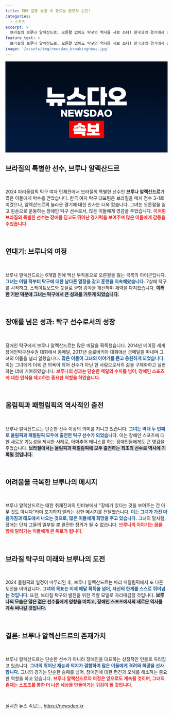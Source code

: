 ```yaml
---
title: 패배 감동 물결 속 동료들 환호의 순간!
categories:
  - 스포츠
excerpt: >
  브라질의 브루나 알렉산드르, 오른팔 없이도 탁구의 역사를 새로 쓰다! 한국과의 경기에서 승자보다 더 많은 박수를 받은 그녀의 감동적인 이야기와 패럴림픽 메달 도전이 눈길을 끌고 있습니다.
feature_text: >
  브라질의 브루나 알렉산드르, 오른팔 없이도 탁구의 역사를 새로 쓰다! 한국과의 경기에서 승자보다 더 많은 박수를 받은 그녀의 감동적인 이야기와 패럴림픽 메달 도전이 눈길을 끌고 있습니다.
image: '/assets/img/newsdao_breakingnews.jpg'
---
```


<p><img src="/assets/img/newsdao_breakingnews.jpg" alt="cryptoinkorea 속보" /></p>

<h2 data-ke-size="size26">브라질의 특별한 선수, 브루나 알렉산드르</h2>

<p data-ke-size="size16">&nbsp;</p>

<p>2024 파리올림픽 탁구 여자 단체전에서 브라질의 특별한 선수인 <b>브루나 알렉산드르</b>가 많은 이들에게 박수를 받았습니다. 한국 여자 탁구 대표팀은 브라질을 매치 점수 3-1로 이겼으나, 알렉산드르의 놀라운 경기에 대한 찬사는 더욱 컸습니다. 그녀는 오른팔을 잃고 왼손으로 운동하는 장애인 탁구 선수로서, 많은 이들에게 영감을 주었습니다. <b><span style="color: #ee2323;">이처럼 브라질의 특별한 선수는 장애를 딛고도 뛰어난 경기력을 보여주며 많은 이들에게 감동을 주었습니다.</span></b> </p>

<p><br></p>

<h2 data-ke-size="size26">연대기: 브루나의 여정</h2>

<p data-ke-size="size16">&nbsp;</p>

<p>브루나 알렉산드르는 6개월 만에 백신 부작용으로 오른팔을 잃는 극복의 아이콘입니다. <b><span style="color: #1a5490;">그녀는 어릴 적부터 탁구에 대한 남다른 열정을 갖고 훈련을 지속해왔습니다.</span></b> 7살에 탁구를 시작하고, 스케이트보드와 풋살로 균형 감각을 개선하며 체력을 다져왔습니다. <b><span style="background-color: #21538527;">이러한 기반 덕분에 그녀는 탁구에서 큰 성과를 거두게 되었습니다.</span></b> </p>

<p><br></p>

<h2 data-ke-size="size26">장애를 넘은 성과: 탁구 선수로서의 성장</h2>

<p data-ke-size="size16">&nbsp;</p>

<p>장애인 탁구에서 브루나 알렉산드르는 많은 메달을 획득했습니다. 2014년 베이징 세계장애인탁구선수권 대회에서 동메달, 2017년 슬로바키아 대회에선 금메달을 따내며 그녀의 이름을 널리 알렸습니다. <b><span style="color: #1a5490;">많은 이들이 그녀의 이야기를 듣고 응원하게 되었습니다.</span></b> 이는 그녀에게 더욱 큰 의욕이 되어 선수가 아닌 한 사람으로서의 삶을 구체화하고 실현하는 데에 기여하였습니다. <b><span style="color: #ee2323;">브루나의 성과는 단순한 메달의 수치를 넘어, 장애인 스포츠에 대한 인식을 제고하는 중요한 역할을 하였습니다.</span></b> </p>

<p><br></p>

<h2 data-ke-size="size26">올림픽과 패럴림픽의 역사적인 출전</h2>

<p data-ke-size="size16">&nbsp;</p>

<p>브루나 알렉산드르는 단순한 선수 이상의 의미를 지니고 있습니다. <b><span style="color: #1a5490;">그녀는 역대 두 번째로 올림픽과 패럴림픽 모두에 출전한 탁구 선수가 되었습니다.</span></b> 이는 장애인 스포츠에 대한 새로운 가능성을 제시한 사례로, 아마추어 테니스를 하는 장애인들에게도 큰 영감을 주었습니다. <b><span style="background-color: #21538527;">브라질에서는 올림픽과 패럴림픽에 모두 출전하는 최초의 선수로 역사에 기록될 것입니다.</span></b> </p>

<p><br></p>

<h2 data-ke-size="size26">어려움을 극복한 브루나의 메시지</h2>

<p data-ke-size="size16">&nbsp;</p>

<p>브루나 알렉산드르는 대한 취재진과의 인터뷰에서 "장애가 있다는 것을 보여주는 건 아무 것도 아니다"라며 포기하지 말라는 강한 메시지를 전달했습니다. <b><span style="color: #1a5490;">이는 그녀가 가진 마음가짐과 태도에서 나오는 것으로, 많은 이들에게 희망을 주고 있습니다.</span></b> 그녀의 말처럼, 장애는 단지 그들의 일부일 뿐 완전한 정의가 될 수 없습니다. <b><span style="color: #ee2323;">브루나의 이야기는 꿈을 향해 달려가는 이들에게 큰 위로가 됩니다.</span></b> </p>

<p><br></p>

<h2 data-ke-size="size26">브라질 탁구의 미래와 브루나의 도전</h2>

<p data-ke-size="size16">&nbsp;</p>

<p>2024 올림픽의 일정이 마무리된 후, 브루나 알렉산드르는 파리 패럴림픽에서 또 다른 도전을 이어갑니다. <b><span style="color: #1a5490;">그녀의 목표는 이제 메달 획득을 넘어, 자신의 한계를 스스로 뛰어넘는 것입니다.</span></b> 또한, 브라질 탁구의 발전을 위한 역할 모델로 자리매김할 것입니다. <b><span style="background-color: #21538527;">브루나의 모습은 많은 젊은 선수들에게 영향을 미치고, 장애인 스포츠에서의 새로운 역사를 계속 써나갈 것입니다.</span></b> </p>

<p><br></p>

<h2 data-ke-size="size26">결론: 브루나 알렉산드르의 존재가치</h2>

<p data-ke-size="size16">&nbsp;</p>

<p>브루나 알렉산드르는 단순한 선수가 아니라 장애인을 대표하는 상징적인 인물로 자리잡고 있습니다. <b><span style="color: #1a5490;">그녀의 뛰어난 재능과 의지가 결합하여 많은 이들에게 격려와 희망을 선사합니다.</span></b> 그녀의 경기는 단순한 승패를 넘어, 장애인에 대한 편견과 오해를 해소하는 중요한 역할을 하고 있습니다. <b><span style="color: #ee2323;">브루나 알렉산드르의 여정은 앞으로도 계속될 것이며, 그녀의 존재는 스포츠를 통한 더 나은 세상을 만들어가는 귀감이 될 것입니다.</span></b> </p>

<p data-ke-size="size16">&nbsp;</p>
실시간 뉴스 속보는, <a href="https://newsdao.kr" rel="dofollow">https://newsdao.kr</a>


